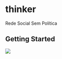# thinker

Rede Social Sem Política
## Getting Started
![](https://drive.google.com/file/d/1sEfMx6QotG7C4N9qEvkHyN_9Rfnu0KG6/view)